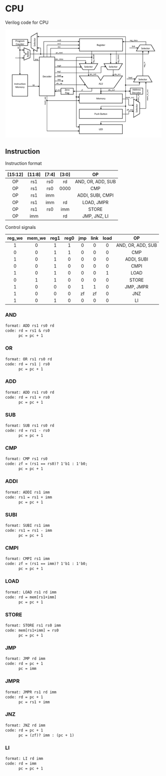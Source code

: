 # CPU

Verilog code for CPU

![img](cpu.png)

## Instruction

Instruction format

| [15:12] | [11:8] | [7:4] | [3:0] | OP                |
|:-------:|:------:|:-----:|:-----:|:-----------------:|
| OP      | rs1    | rs0   | rd    | AND, OR, ADD, SUB |
| OP      | rs1    | rs0   | 0000  | CMP               |
| OP      | rs1    | imm          || ADDI, SUBI, CMPI  |
| OP      | rs1    | imm   | rd    | LOAD, JMPR        |
| OP      | rs1    | rs0   | imm   | STORE             |
| OP      | imm           || rd    | JMP, JNZ, LI      |

Control signals

| reg_we | mem_we | reg1 | reg0 | jmp | link | load | OP                |
|:------:|:------:|:----:|:----:|:---:|:----:|:----:|:-----------------:|
| 1      | 0      | 1    | 1    | 0   | 0    | 0    | AND, OR, ADD, SUB |
| 0      | 0      | 1    | 1    | 0   | 0    | 0    | CMP               |
| 1      | 0      | 1    | 0    | 0   | 0    | 0    | ADDI, SUBI        |
| 0      | 0      | 1    | 0    | 0   | 0    | 0    | CMPI              |
| 1      | 0      | 1    | 0    | 0   | 0    | 1    | LOAD              |
| 0      | 1      | 1    | 0    | 0   | 0    | 0    | STORE             |
| 1      | 0      | 0    | 0    | 1   | 1    | 0    | JMP, JMPR         |
| 1      | 0      | 0    | 0    | zf  | zf   | 0    | JNZ               |
| 1      | 0      | 1    | 0    | 0   | 0    | 0    | LI                |

### AND

```
format: ADD rs1 rs0 rd
code: rd = rs1 & rs0
      pc = pc + 1
```

### OR

```
format: OR rs1 rs0 rd
code: rd = rs1 | rs0
      pc = pc + 1
```

### ADD

```
format: ADD rs1 rs0 rd
code: rd = rs1 + rs0
      pc = pc + 1
```

### SUB

```
format: SUB rs1 rs0 rd
code: rd = rs1 - rs0
      pc = pc + 1
```

### CMP

```
format: CMP rs1 rs0
code: zf = (rs1 == rs0)? 1'b1 : 1'b0;
      pc = pc + 1
```

### ADDI

```
format: ADDI rs1 imm
code: rs1 = rs1 + imm
      pc = pc + 1
```

### SUBI

```
format: SUBI rs1 imm
code: rs1 = rs1 - imm
      pc = pc + 1
```

### CMPI

```
format: CMPI rs1 imm
code: zf = (rs1 == imm)? 1'b1 : 1'b0;
      pc = pc + 1
```

### LOAD

```
format: LOAD rs1 rd imm
code: rd = mem[rs1+imm]
      pc = pc + 1
```

### STORE

```
format: STORE rs1 rs0 imm
code: mem[rs1+imm] = rs0
      pc = pc + 1
```

### JMP

```
format: JMP rd imm
code: rd = pc + 1
      pc = imm
```

### JMPR

```
format: JMPR rs1 rd imm
code: rd = pc + 1
      pc = rs1 + imm
```

### JNZ

```
format: JNZ rd imm
code: rd = pc + 1
      pc = (zf)? imm : (pc + 1)
```

### LI

```
format: LI rd imm
code: rd = imm
      pc = pc + 1
```
